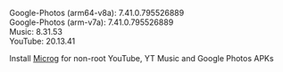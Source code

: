 Google-Photos (arm64-v8a): 7.41.0.795526889  
Google-Photos (arm-v7a): 7.41.0.795526889  
Music: 8.31.53  
YouTube: 20.13.41  

Install [Microg](https://github.com/ReVanced/GmsCore/releases) for non-root YouTube, YT Music and Google Photos APKs  
